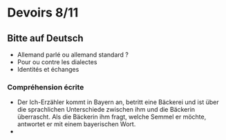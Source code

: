 
# Devoirs 8/11
## Bitte auf Deutsch

* Allemand parlé ou allemand standard ?
* Pour ou contre les dialectes
* Identités et échanges

### Compréhension écrite
* Der Ich-Erzähler kommt in Bayern an, betritt eine Bäckerei und ist über die sprachlichen Unterschiede zwischen ihm und die Bäckerin überrascht. Als die Bäckerin ihm fragt, welche Semmel er möchte, antwortet er mit einem bayerischen Wort. 
* 
<!--stackedit_data:
eyJoaXN0b3J5IjpbNDI4ODA1ODIxXX0=
-->